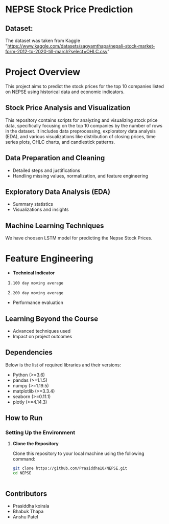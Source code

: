 # NEPSE Stock Price Prediction

## Dataset:
The dataset was taken from Kaggle "https://www.kaggle.com/datasets/sagyamthapa/nepali-stock-market-form-2012-to-2020-till-march?select=OHLC.csv"



# Project Overview
This project aims to predict the stock prices for the top 10 companies listed on NEPSE using historical data and economic indicators.

## Stock Price Analysis and Visualization

This repository contains scripts for analyzing and visualizing stock price data, specifically focusing on the top 10 companies by the number of rows in the dataset. It includes data preprocessing, exploratory data analysis (EDA), and various visualizations like distribution of closing prices, time series plots, OHLC charts, and candlestick patterns.


## Data Preparation and Cleaning
- Detailed steps and justifications
- Handling missing values, normalization, and feature engineering

## Exploratory Data Analysis (EDA)
- Summary statistics
- Visualizations and insights

## Machine Learning Techniques
We have choosen LSTM model for predicting the Nepse Stock Prices.
# Feature Engineering
*   **Technical Indicator**
1.     100 day moving average
2.     200 day moving average

- Performance evaluation
  
## Learning Beyond the Course
- Advanced techniques used
- Impact on project outcomes

## Dependencies

Below is the list of required libraries and their versions:

- Python (>=3.6)
- pandas (>=1.1.5)
- numpy (>=1.19.5)
- matplotlib (>=3.3.4)
- seaborn (>=0.11.1)
- plotly (>=4.14.3)

## How to Run

### Setting Up the Environment

1. **Clone the Repository**
   
   Clone this repository to your local machine using the following command:
   ```bash
   git clone https://github.com/Prasiddha10/NEPSE.git
   cd NEPSE



## Contributors
- Prasiddha koirala
- Bhabuk Thapa
- Anshu Patel
